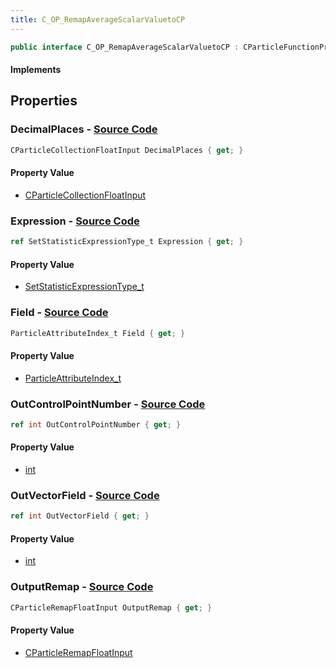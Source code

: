 ```yaml
---
title: C_OP_RemapAverageScalarValuetoCP
---
```


```csharp
public interface C_OP_RemapAverageScalarValuetoCP : CParticleFunctionPreEmission, CParticleFunctionOperator, CParticleFunction, ISchemaClass<CParticleFunction>, ISchemaClass<CParticleFunctionOperator>, ISchemaClass<CParticleFunctionPreEmission>, ISchemaClass<C_OP_RemapAverageScalarValuetoCP>, ISchemaField, ISchemaClass, INativeHandle
```

#### Implements

## Properties

### **DecimalPlaces** - [Source Code](https://github.com/swiftly-solution/swiftlys2/blob/main/managed/src/SwiftlyS2.Generated/Schemas/Interfaces/C_OP_RemapAverageScalarValuetoCP.cs#L18)

```csharp
CParticleCollectionFloatInput DecimalPlaces { get; }
```

#### Property Value

- [CParticleCollectionFloatInput](/docs/api/shared/schemadefinitions/cparticlecollectionfloatinput)

### **Expression** - [Source Code](https://github.com/swiftly-solution/swiftlys2/blob/main/managed/src/SwiftlyS2.Generated/Schemas/Interfaces/C_OP_RemapAverageScalarValuetoCP.cs#L16)

```csharp
ref SetStatisticExpressionType_t Expression { get; }
```

#### Property Value

- [SetStatisticExpressionType_t](/docs/api/shared/schemadefinitions/setstatisticexpressiontype_t)

### **Field** - [Source Code](https://github.com/swiftly-solution/swiftlys2/blob/main/managed/src/SwiftlyS2.Generated/Schemas/Interfaces/C_OP_RemapAverageScalarValuetoCP.cs#L24)

```csharp
ParticleAttributeIndex_t Field { get; }
```

#### Property Value

- [ParticleAttributeIndex_t](/docs/api/shared/schemadefinitions/particleattributeindex_t)

### **OutControlPointNumber** - [Source Code](https://github.com/swiftly-solution/swiftlys2/blob/main/managed/src/SwiftlyS2.Generated/Schemas/Interfaces/C_OP_RemapAverageScalarValuetoCP.cs#L20)

```csharp
ref int OutControlPointNumber { get; }
```

#### Property Value

- [int](https://learn.microsoft.com/dotnet/api/system.int32)

### **OutVectorField** - [Source Code](https://github.com/swiftly-solution/swiftlys2/blob/main/managed/src/SwiftlyS2.Generated/Schemas/Interfaces/C_OP_RemapAverageScalarValuetoCP.cs#L22)

```csharp
ref int OutVectorField { get; }
```

#### Property Value

- [int](https://learn.microsoft.com/dotnet/api/system.int32)

### **OutputRemap** - [Source Code](https://github.com/swiftly-solution/swiftlys2/blob/main/managed/src/SwiftlyS2.Generated/Schemas/Interfaces/C_OP_RemapAverageScalarValuetoCP.cs#L26)

```csharp
CParticleRemapFloatInput OutputRemap { get; }
```

#### Property Value

- [CParticleRemapFloatInput](/docs/api/shared/schemadefinitions/cparticleremapfloatinput)


